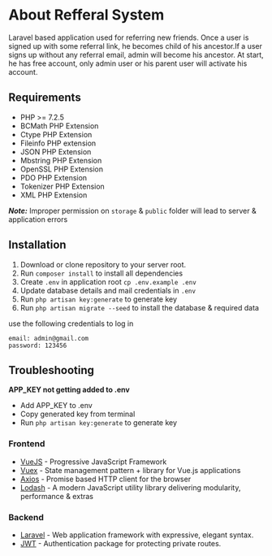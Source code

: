 # About Refferal System

Laravel based application used for referring new friends. Once a user is signed up with some referral link, he becomes child of his ancestor.If a user signs up without any referral email, admin will become his ancestor. At start, he has free account, only admin user or his parent user will activate his account.

## Requirements
- PHP >= 7.2.5
- BCMath PHP Extension
- Ctype PHP Extension
- Fileinfo PHP extension
- JSON PHP Extension
- Mbstring PHP Extension
- OpenSSL PHP Extension
- PDO PHP Extension
- Tokenizer PHP Extension
- XML PHP Extension

***Note:***
Improper permission on `storage` & `public` folder will lead to server & application errors

##  Installation
1. Download or clone repository to your server root.
2. Run `composer install` to install all dependencies
3. Create `.env` in application root 
```cp .env.example .env```
4. Update database details and mail credentials in `.env`
5. Run `php artisan key:generate` to generate key
6. Run `php artisan migrate --seed` to install the database & required data

use the following credentials to log in
```
email: admin@gmail.com
password: 123456
```

## Troubleshooting

**APP_KEY not getting added to .env**
- Add APP_KEY to .env
- Copy generated key from terminal
- Run `php artisan key:generate` to generate key

### Frontend
- [VueJS] - Progressive JavaScript Framework
- [Vuex] - State management pattern + library for Vue.js applications
- [Axios] - Promise based HTTP client for the browser
- [Lodash] - A modern JavaScript utility library delivering modularity, performance & extras

### Backend
- [Laravel] - Web application framework with expressive, elegant syntax. 
- [JWT] - Authentication package for protecting private routes. 

[VueJS]: https://vuejs.org/
[Vuex]: https://vuex.vuejs.org/
[Axios]: https://github.com/axios/axios
[Lodash]: https://lodash.com/

[Laravel]: https://laravel.com/docs/7.x
[JWT]: https://jwt-auth.readthedocs.io/en/docs/